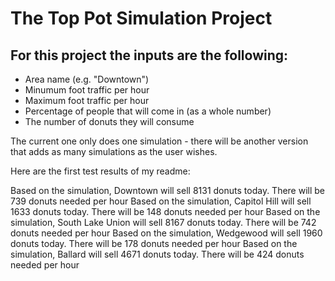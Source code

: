 # The Top Pot Simulation Project

## For this project the inputs are the following:

- Area name (e.g. "Downtown")
- Minumum foot traffic per hour
- Maximum foot traffic per hour
- Percentage of people that will come in (as a whole number)
- The number of donuts they will consume

The current one only does one simulation - there will be another version that adds as many simulations as the user wishes.

Here are the first test results of my readme:

Based on the simulation, Downtown will sell 8131 donuts today. There will be 739 donuts needed per hour
Based on the simulation, Capitol Hill will sell 1633 donuts today. There will be 148 donuts needed per hour
Based on the simulation, South Lake Union will sell 8167 donuts today. There will be 742 donuts needed per hour
Based on the simulation, Wedgewood will sell 1960 donuts today. There will be 178 donuts needed per hour
Based on the simulation, Ballard will sell 4671 donuts today. There will be 424 donuts needed per hour